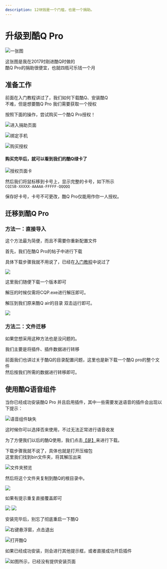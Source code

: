 ```yaml
---
description: 12块钱是一个门槛，也是一个捐助。
---
```


# 升级到酷Q Pro

![&#x4E00;&#x5F20;&#x56FE;](../../.gitbook/assets/iww63m6-v-719grb78-g9g.jpg)

 这张图是我在2017时刚进酷Q时做的  
酷Q Pro的捐助很便宜，也就四瓶可乐钱一个月

## 准备工作

 前面在入门教程讲过了，我们如何下载酷Q、安装酷Q  
不难，但是想要酷Q Pro 我们需要获取一个授权

 按照下面的操作，尝试购买一个酷Q Pro授权！

![&#x8FDB;&#x5165;&#x6350;&#x52A9;&#x9875;&#x9762;](../../.gitbook/assets/image%20%2841%29.png)

![&#x7ED1;&#x5B9A;&#x624B;&#x673A;](../../.gitbook/assets/image%20%2840%29.png)

![&#x8D2D;&#x4E70;&#x6388;&#x6743;](../../.gitbook/assets/image%20%2839%29.png)

####  购买完毕后，就可以看到我们的酷Q绿卡了 

![&#x6388;&#x6743;&#x9875;&#x9762;&#x5361;](../../.gitbook/assets/image%20%2838%29.png)

然后我们将鼠标移到卡号上，显示完整的卡号，如下所示  
`CQISB-XXXXX-AAAAA-FFFFF-QQQQQ`

保存好卡号，卡号不可更改，酷Q Pro仅能用作你一人授权。  


## 迁移到酷Q Pro

### 方法一：直接导入

 这个方法最为简便，而且不需要你重新配置文件

 首先，我们在酷Q Pro的帖子中进行下载

 具体下载步骤我就不用说了，已经在[入门教程](../im-noob.md)中说过了

![](../../.gitbook/assets/image%20%2845%29.png)

 这里我们随便下载一个版本即可

  解压的时候仅需将CQP.exe进行解压即可。

 解压到我们原来酷Q air的目录 双击运行即可。

![](../../.gitbook/assets/image%20%2843%29.png)

### 方法二：文件迁移

 如果您想采用这种方法也是没问题的。

 我们主要是将插件、插件数据进行转移

 前面我们也讲过关于酷Q的目录配置问题，这里也是新下载一个酷Q pro的整个文件  
然后按我们所需的数据进行转移即可。

##  使用酷Q语音组件

  当你已经成功安装酷Q Pro 并且启用插件，其中一些需要发送语音的插件会出现以下提示：

![&#x8BED;&#x97F3;&#x7EC4;&#x4EF6;&#x7F3A;&#x5931;](../../.gitbook/assets/image%20%28135%29.png)

 这时候你可以选择否来使用，不过无法正常进行语音收发

 为了方便我们以后的酷Q使用，我们点击[【是】](https://cqp.cc/t/21132)来进行下载。

 下载步骤我就不说了，具体也就是打开压缩包  
这里我们找到bin文件夹，将其解压出来

![&#x6587;&#x4EF6;&#x5939;&#x9884;&#x89C8;](../../.gitbook/assets/image%20%28140%29.png)

然后将这个文件夹复制到酷Q的根目录中。

![](../../.gitbook/assets/image%20%28137%29.png)

如果有提示重复直接覆盖即可

![](../../.gitbook/assets/image%20%28142%29.png) ![](../../.gitbook/assets/image%20%28138%29.png) 

 安装完毕后，别忘了彻底重启一下酷Q

![&#x53F3;&#x952E;&#x60AC;&#x6D6E;&#x7A97;&#xFF0C;&#x70B9;&#x51FB;&#x9000;&#x51FA;](../../.gitbook/assets/image%20%28141%29.png)

![&#x6253;&#x5F00;&#x9177;Q](../../.gitbook/assets/image%20%28143%29.png)

 如果已经成功安装，则会进行其他提示框，或者直接成功开启插件

![&#x5982;&#x56FE;&#x6240;&#x793A;&#xFF0C;&#x5DF2;&#x7ECF;&#x6CA1;&#x6709;&#x63D0;&#x4F9B;&#x5B89;&#x88C5;&#x9875;&#x9762;](../../.gitbook/assets/image%20%28134%29.png)

